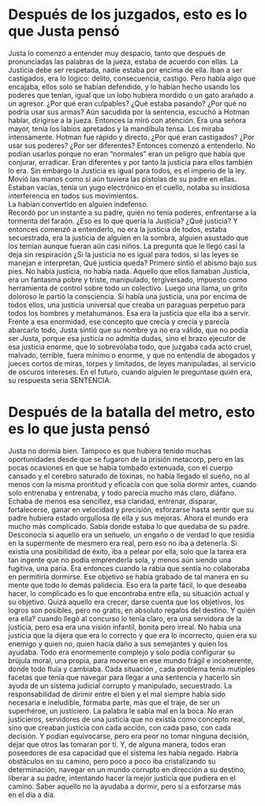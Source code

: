 # Después de los juzgados, esto es lo que Justa pensó

Justa lo comenzó a entender muy despacio, tanto que después de pronunciadas las palabras de la jueza, estaba de acuerdo con ellas. La Justicia debe ser respetada, nadie estaba por encima de ella.  Iban a ser castigados, era lo lógico: delito, consecuencia, castigo. Pero había algo que encajaba, ellos solo se habían defendido, y lo habían hecho usando los poderes que tenían, igual que un lobo hubiera mordido o un gato arañado a un agresor. ¿Por qué eran culpables? ¿Qué estaba pasando? ¿Por qué no podría usar sus armas? 
Aún sacudida por la sentencia, escuchó a Hotman hablar, dirigirse a la jueza. Entonces la miró con atención. Era una señora mayor, tenía los labios apretados y la mandíbula tensa. Los miraba intensamente. Hotman fue rápido y directo. ¿Por qué eran castigados? ¿Por usar sus poderes? ¿Por ser diferentes?
Entonces comenzó a entenderlo. No podían usarlos porque no eran “normales” eran un peligro que había que conjurar, erradicar. Eran diferentes y por tanto la justicia para ellos también lo era. Sin embargo la Justicia es igual para todos, es el imperio de la ley. 
Movió las manos como si aún tuviera las pistolas de su padre en ellas. Estaban vacías, tenía un yugo electrónico en el cuello, notaba su insidiosa interferencia en todos sus movimientos.  
La habían convertido en alguien indefenso.  
Recordó por un instante a su padre, quién no tenía poderes, enfrentarse a la tormenta del faraón. ¿Eso es lo que quería la Justicia? ¿Qué justicia?
 Y entonces comenzó a entenderlo, no era la justicia de todos, estaba secuestrada, era la justicia de alguien en la sombra, alguien asustado que los temían aunque fueran aún casi niños. La  pregunta que le llegó casi la deja sin respiración ¿Si la justicia no es igual para todos, si las leyes se manejan e interpretan, Qué justicia queda?
Primero sintió el abismo bajo sus pies. No había justicia, no había nada. Aquello que ellos llamaban Justicia, era un fantasma pobre y triste, manipulado, tergiversado, impuesto como herramienta de control sobre todo un colectivo. 
Luego una llama, un grito doloroso le partió la consciencia. Sí había una justicia, una por encima de todos ellos, una justicia universal que creaba un paraguas perpetuo para todos los hombres y metahumanos. Esa era la justicia que ella iba a servir. 
Frente a esa enormidad, ese concepto que crecía y crecía y parecía abarcarlo todo, Justa sintió que su nombre ya no era válido, que no podía ser Justa, porque esa justicia no admitía dudas, sino el brazo ejecutor de esa justicia enorme, que lo sobrevolaba todo, que juzgaba cada acto cruel, malvado, terrible, fuera mínimo o enorme,  y que no entendía de abogados y jueces cortos de miras, torpes y limitados, de leyes manipuladas, al servicio de oscuros intereses. 
En el futuro, cuando alguien le preguntase quién era, su respuesta sería SENTENCIA.

# Después de la batalla del metro, esto es lo que justa pensó

Justa no dormía bien. Tampoco es que hubiera tenido muchas oportunidades desde que se fugaron de la prisión metacorp, pero en las pocas ocasiones en que se había tumbado extenuada, con el cuerpo cansado y el cerebro saturado de toxinas, no había llegado el sueño, no al menos con la misma prontitud y eficacía con que solía dormir antes, cuando solo entrenaba y entrenaba, y todo parecía mucho más claro, diáfano. 
Echaba de menos esa sencillez, esa claridad, entrenar, disparar, fortalecerse, ganar en velocidad y precisión, esforzarse hasta sentir que su padre hubiera estado orgullosa de ella y sus mejoras. 
Ahora el mundo era mucho más complicado. Sabía donde estaba lo que quedaba de su padre. Desconocía si aquello era un señuelo, un engaño o de verdad lo que residía en la supermente de mesmero era real, pero eso no iba a detenerla. Si existía una posibilidad de éxito, iba a pelear por ella, solo que la tarea era tan ingente que no podía emprenderla sola, y menos aún siendo una fugitiva, una paria. 
Era entonces cuando la rabia que sentía no colaboraba en permitirla dormirse. Ese objetivo se había grabado de tal manera en su mente que todo lo demás palidecía.
Eso era la parte fácil, lo que deseaba hacer, lo complicado es lo que encontraba entre ella, su situación actual y su objetivo.
Quizá aquello era crecer, darse cuenta que los objetivos, los logros son posibles, pero no gratis, en absoluto regalos del destino. 
Y quién era ella? cuando llegó al concurso lo tenía claro, era una servidora de la justicia, pero esa era una visión infantíl, bonita pero irreal. No había una justicia que la dijera que era lo correcto y que era lo incorrecto, quien era su enemigo y quien no, quien hacía daño a sus semejantes y quien los ayudaba. Todo era enormemente complejo y solo podía configurar su brújula moral, una propia, para moverse en ese mundo frágil e incoherente, donde todo fluía y cambiaba. Cada situación , cada problema tenía mutiples facetas que tenía que navegar para llegar a una sentencia y hacerlo sin ayuda de un sistema judicial corrupto y manipulado, secuestrado. 
La responsabilidad de dirimir entre el bien y el mal siempre había sido necesaria e ineludible, formaba parte, más que el traje, de ser un superhéroe, un justiciero. La palabra le sabía mal en la boca. No eran justicieros, servidores de una justicia que no existía como concepto real, sino que creaban justicia con cada acción, con cada paso, con cada decisión. Y podían equivocarse, pero era peor no tomar ninguna decisión, dejar que otros las tomaran por tí. Y, de alguna manera, todos eran poseedores de esa capacidad que  el sistema les había negado. 
Habría obstáculos en su camino, pero poco a poco iba cristalizando su determinación, navegar en un mundo corrupto en dirección a su destino, liberar a su padre, intentando hacer la mejor justicia que pudiera en el camino. 
Saber aquello no la ayudaba a dormir, pero sí a esforzarse más en el día a día.
